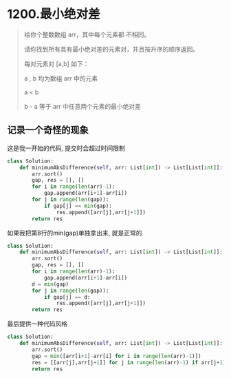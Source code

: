 # 1200.最小绝对差

> 给你个整数数组 arr，其中每个元素都 不相同。
>
> 请你找到所有具有最小绝对差的元素对，并且按升序的顺序返回。
>
> 每对元素对 [a,b] 如下：
>
> a , b 均为数组 arr 中的元素
>
> a < b
>
> b - a 等于 arr 中任意两个元素的最小绝对差

## 记录一个奇怪的现象

这是我一开始的代码, 提交时会超过时间限制

```python
class Solution:
    def minimumAbsDifference(self, arr: List[int]) -> List[List[int]]:
        arr.sort()
        gap, res = [], []
        for i in range(len(arr)-1):
            gap.append(arr[i+1]-arr[i])
        for j in range(len(gap)):
            if gap[j] == min(gap):
                res.append([arr[j],arr[j+1]])
        return res
```

如果我把第8行的min(gap)单独拿出来, 就是正常的

```python
class Solution:
    def minimumAbsDifference(self, arr: List[int]) -> List[List[int]]:
        arr.sort()
        gap, res = [], []
        for i in range(len(arr)-1):
            gap.append(arr[i+1]-arr[i])
        d = min(gap)
        for j in range(len(gap)):
            if gap[j] == d:
                res.append([arr[j],arr[j+1]])
        return res
```

最后提供一种代码风格

```python
class Solution:
    def minimumAbsDifference(self, arr: List[int]) -> List[List[int]]:
        arr.sort()
        gap = min([arr[i+1]-arr[i] for i in range(len(arr)-1)])
        res = [[arr[j],arr[j+1]] for j in range(len(arr)-1) if arr[j+1]-arr[j]==gap]
        return res
```

